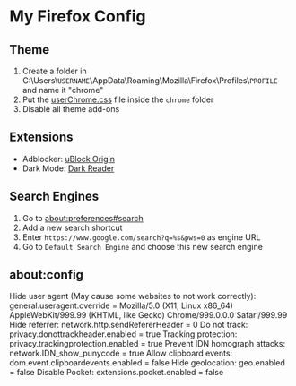 # My Firefox Config
## Theme
1. Create a folder in C:\Users\\`USERNAME`\AppData\Roaming\Mozilla\Firefox\Profiles\\`PROFILE` and name it "chrome"
2. Put the [userChrome.css](userChrome.css) file inside the `chrome` folder
3. Disable all theme add-ons

## Extensions
* Adblocker: [uBlock Origin](https://addons.mozilla.org/en-US/firefox/addon/ublock-origin/)
* Dark Mode: [Dark Reader](https://addons.mozilla.org/en-US/firefox/addon/darkreader/)

## Search Engines
1. Go to [about:preferences#search](about:preferences#search)
2. Add a new search shortcut
3. Enter `https://www.google.com/search?q=%s&pws=0` as engine URL
4. Go to `Default Search Engine` and choose this new search engine

## about:config
Hide user agent (May cause some websites to not work correctly): general.useragent.override = Mozilla/5.0 (X11; Linux x86_64) AppleWebKit/999.99 (KHTML, like Gecko) Chrome/999.0.0.0 Safari/999.99
Hide referrer: network.http.sendRefererHeader = 0
Do not track: privacy.donottrackheader.enabled = true
Tracking protection: privacy.trackingprotection.enabled = true
Prevent IDN homograph attacks: network.IDN_show_punycode = true
Allow clipboard events: dom.event.clipboardevents.enabled = false
Hide geolocation: geo.enabled = false
Disable Pocket: extensions.pocket.enabled = false
